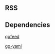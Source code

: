 ## RSS
## Dependencies
[gofeed](https://github.com/mmcdole/gofeed)

[go-yaml](https://github.com/go-yaml/yaml)

